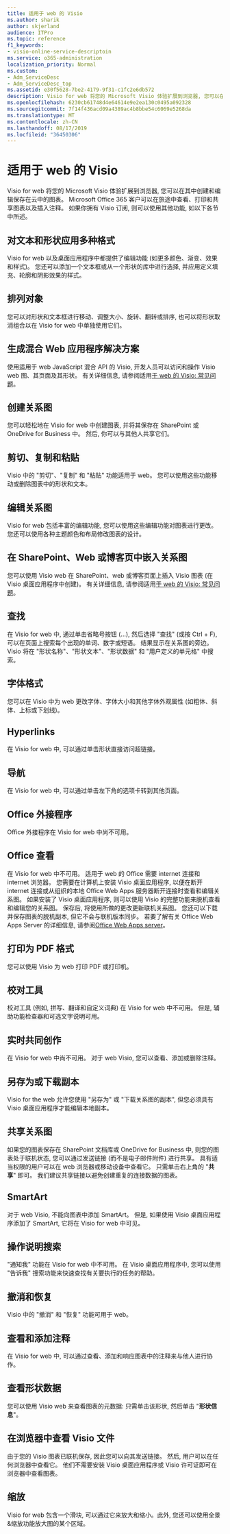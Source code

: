 ```yaml
---
title: 适用于 web 的 Visio
ms.author: sharik
author: skjerland
audience: ITPro
ms.topic: reference
f1_keywords:
- visio-online-service-descriptoin
ms.service: o365-administration
localization_priority: Normal
ms.custom:
- Adm_ServiceDesc
- Adm_ServiceDesc_top
ms.assetid: e30f5628-7be2-4179-9f31-c1fc2e6db572
description: Visio for web 将您的 Microsoft Visio 体验扩展到浏览器, 您可以在其中创建和编辑保存在云中的图表。 Microsoft Office 365 客户可以在旅途中查看、打印和共享图表以及插入注释。
ms.openlocfilehash: 6230cb61748d4e64614e9e2ea130c0495a092328
ms.sourcegitcommit: 7f14f436acd09a4389ac4b8bbe54c6069e5268da
ms.translationtype: MT
ms.contentlocale: zh-CN
ms.lasthandoff: 08/17/2019
ms.locfileid: "36450306"
---
```

# <a name="visio-for-the-web"></a>适用于 web 的 Visio

Visio for web 将您的 Microsoft Visio 体验扩展到浏览器, 您可以在其中创建和编辑保存在云中的图表。 Microsoft Office 365 客户可以在旅途中查看、打印和共享图表以及插入注释。 如果你拥有 Visio 订阅, 则可以使用其他功能, 如以下各节中所述。
  
## <a name="apply-rich-formatting-to-text-and-shapes"></a>对文本和形状应用多种格式

Visio for web 以及桌面应用程序中都提供了编辑功能 (如更多颜色、渐变、效果和样式)。 您还可以添加一个文本框或从一个形状的库中进行选择, 并应用定义填充、轮廓和阴影效果的样式。
  
## <a name="arrange-objects"></a>排列对象

您可以对形状和文本框进行移动、调整大小、旋转、翻转或排序, 也可以将形状取消组合以在 Visio for web 中单独使用它们。
  
## <a name="build-mashup-solutions"></a>生成混合 Web 应用程序解决方案

使用适用于 web JavaScript 混合 API 的 Visio, 开发人员可以访问和操作 Visio web 图、其页面及其形状。 有关详细信息, 请参阅适用[于 web 的 Visio: 常见问题](https://support.office.com/article/visio-online-frequently-asked-questions-e6647040-2fca-42ec-9fa5-d16a4e39e0ee)。
  
## <a name="create-diagrams"></a>创建关系图

您可以轻松地在 Visio for web 中创建图表, 并将其保存在 SharePoint 或 OneDrive for Business 中。 然后, 你可以与其他人共享它们。
  
## <a name="cut-copy-and-paste"></a>剪切、复制和粘贴

Visio 中的 "剪切"、"复制" 和 "粘贴" 功能适用于 web。 您可以使用这些功能移动或删除图表中的形状和文本。
  
## <a name="edit-diagrams"></a>编辑关系图

Visio for web 包括丰富的编辑功能, 您可以使用这些编辑功能对图表进行更改。 您还可以使用各种主题颜色和布局修改图表的设计。
  
## <a name="embed-diagram-in-a-sharepoint-web-or-blog-page"></a>在 SharePoint、Web 或博客页中嵌入关系图

您可以使用 Visio web 在 SharePoint、web 或博客页面上插入 Visio 图表 (在 Visio 桌面应用程序中创建)。 有关详细信息, 请参阅适用[于 web 的 Visio: 常见问题](https://support.office.com/article/visio-online-frequently-asked-questions-e6647040-2fca-42ec-9fa5-d16a4e39e0ee)。
  
## <a name="find"></a>查找

在 Visio for web 中, 通过单击省略号按钮 (...), 然后选择 "查找" (或按 Ctrl + F), 可以在页面上搜索每个出现的单词、数字或短语。 结果显示在关系图的旁边。 Visio 将在 "形状名称"、"形状文本"、"形状数据" 和 "用户定义的单元格" 中搜索。
  
## <a name="font-formatting"></a>字体格式

您可以在 Visio 中为 web 更改字体、字体大小和其他字体外观属性 (如粗体、斜体、上标或下划线)。
  
## <a name="hyperlinks"></a>Hyperlinks

在 Visio for web 中, 可以通过单击形状直接访问超链接。
  
## <a name="navigation"></a>导航

在 Visio for web 中, 可以通过单击左下角的选项卡转到其他页面。
  
## <a name="office-add-ins"></a>Office 外接程序

Office 外接程序在 Visio for web 中尚不可用。
  
## <a name="offline-viewing"></a>Office 查看

在 Visio for web 中不可用。 适用于 web 的 Office 需要 internet 连接和 internet 浏览器。 您需要在计算机上安装 Visio 桌面应用程序, 以便在断开 internet 连接或从组织的本地 Office Web Apps 服务器断开连接时查看和编辑关系图。 如果安装了 Visio 桌面应用程序, 则可以使用 Visio 的完整功能来脱机查看和编辑您的关系图。 保存后, 将使用所做的更改更新联机关系图。 您还可以下载并保存图表的脱机副本, 但它不会与联机版本同步。 若要了解有关 Office Web Apps Server 的详细信息, 请参阅[Office Web Apps server](https://docs.microsoft.com/webappsserver/how-office-web-apps-work-on-premises-with-sharepoint-2013)。
  
## <a name="print-to-pdf"></a>打印为 PDF 格式

您可以使用 Visio 为 web 打印 PDF 或打印机。
  
## <a name="proofing-tools"></a>校对工具

校对工具 (例如, 拼写、翻译和自定义词典) 在 Visio for web 中不可用。 但是, 辅助功能检查器和可选文字说明可用。
  
## <a name="real-time-co-authoring"></a>实时共同创作

在 Visio for web 中尚不可用。 对于 web Visio, 您可以查看、添加或删除注释。
  
## <a name="save-as-or-download-a-copy"></a>另存为或下载副本

Visio for the web 允许您使用 "另存为" 或 "下载关系图的副本", 但您必须具有 Visio 桌面应用程序才能编辑本地副本。
  
## <a name="share-a-diagram"></a>共享关系图

如果您的图表保存在 SharePoint 文档库或 OneDrive for Business 中, 则您的图表处于联机状态, 您可以通过发送链接 (而不是电子邮件附件) 进行共享。 具有适当权限的用户可以在 web 浏览器或移动设备中查看它。 只需单击右上角的 "**共享**" 即可。 我们建议共享链接以避免创建重复的连接数据的图表。
  
## <a name="smartart"></a>SmartArt

对于 web Visio, 不能向图表中添加 SmartArt。 但是, 如果使用 Visio 桌面应用程序添加了 SmartArt, 它将在 Visio for web 中可见。
  
## <a name="tell-me"></a>操作说明搜索

"通知我" 功能在 Visio for web 中不可用。 在 Visio 桌面应用程序中, 您可以使用 "告诉我" 搜索功能来快速查找有关要执行的任务的帮助。
  
## <a name="undo-and-redo"></a>撤消和恢复

Visio 中的 "撤消" 和 "恢复" 功能可用于 web。
  
## <a name="view-and-add-comments"></a>查看和添加注释

 在 Visio for web 中, 可以通过查看、添加和响应图表中的注释来与他人进行协作。 
  
## <a name="view-shape-data"></a>查看形状数据

您可以使用 Visio web 来查看图表的元数据: 只需单击该形状, 然后单击 "**形状信息**"。
  
## <a name="view-visio-files-in-the-browser"></a>在浏览器中查看 Visio 文件

由于您的 Visio 图表已联机保存, 因此您可以向其发送链接。 然后, 用户可以在任何浏览器中查看它。 他们不需要安装 Visio 桌面应用程序或 Visio 许可证即可在浏览器中查看图表。
  
## <a name="zoom"></a>缩放

Visio for web 包含一个滑块, 可以通过它来放大和缩小。此外, 您还可以使用全景&amp;缩放功能放大图的某个区域。
  